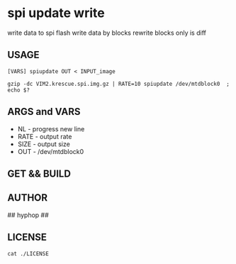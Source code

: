 # spi update write

write data to spi flash write data by blocks 
rewrite blocks only is diff

## USAGE

    [VARS] spiupdate OUT < INPUT_image

    gzip -dc VIM2.krescue.spi.img.gz | RATE=10 spiupdate /dev/mtdblock0  ; echo $?

## ARGS and VARS

+ NL   - progress new line
+ RATE - output rate
+ SIZE - output size
+ OUT  - /dev/mtdblock0

## GET && BUILD

## AUTHOR

\## hyphop ##

## LICENSE

    cat ./LICENSE
